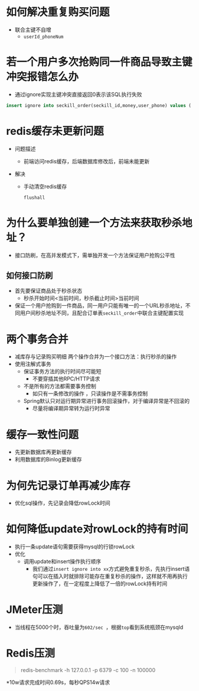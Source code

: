 # 如何解决重复购买问题

* 联合主键不自增
  * `userId_phoneNum`

# 若一个用户多次抢购同一件商品导致主键冲突报错怎么办

* 通过ignore实现主键冲突直接返回0表示该SQL执行失败

```sql
insert ignore into seckill_order(seckill_id,money,user_phone) values (....)
```

# redis缓存未更新问题

* 问题描述

  * 前端访问redis缓存，后端数据库修改后，前端未能更新

* 解决

  * 手动清空redis缓存

    ```redis
    flushall
    ```

# 为什么要单独创建一个方法来获取秒杀地址？

* 接口防刷，在高并发模式下，需单独开发一个方法保证用户抢购公平性

## 如何接口防刷

* 首先要保证商品处于秒杀状态
  * 秒杀开始时间<当前时间，秒杀截止时间>当前时间
* 保证一个用户抢购到一件商品，同一用户只能有唯一的一个URL秒杀地址，不同用户间秒杀地址不同，且配合订单表`seckill_order`中联合主键配置实现

# 两个事务合并

* 减库存与记录购买明细 两个操作合并为一个接口方法：执行秒杀的操作
* 使用注解式事务
  * 保证事务方法的执行时间尽可能短
    * 不要穿插其他RPC/HTTP请求
  * 不是所有的方法都需要事务控制
    * 如只有一条修改的操作 ，只读操作是不需事务控制
  * Spring默认只对运行期异常进行事务回滚操作，对于编译异常是不回滚的
    * 尽量将编译期异常转为运行时异常



# 缓存一致性问题

* 先更新数据库再更新缓存
* 利用数据库的Binlog更新缓存

# 为何先记录订单再减少库存

* 优化sql操作，先记录会降低rowLock时间

# 如何降低update对rowLock的持有时间

* 执行一条update语句需要获得mysql的行锁rowLock
* 优化
  * 调用update和insert操作执行顺序	
    * 我们通过`insert ignore into xx`方式避免重复秒杀，先执行insert语句可以在插入时就排除可能存在重复秒杀的操作，这样就不用再执行更新操作了，在一定程度上降低了一倍的rowLock持有时间

# JMeter压测

* 当线程在5000个时，吞吐量为`602/sec `，根据`top`看到系统瓶颈在mysqld

# Redis压测

>  redis-benchmark -h 127.0.0.1 -p 6379 -c 100 -n 100000

*10w请求完成时间0.69s，每秒QPS14w请求

